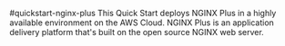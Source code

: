 #quickstart-nginx-plus
This Quick Start deploys NGINX Plus in a highly available environment on the AWS Cloud. NGINX Plus is an application delivery platform that's built on the open source NGINX web server.
